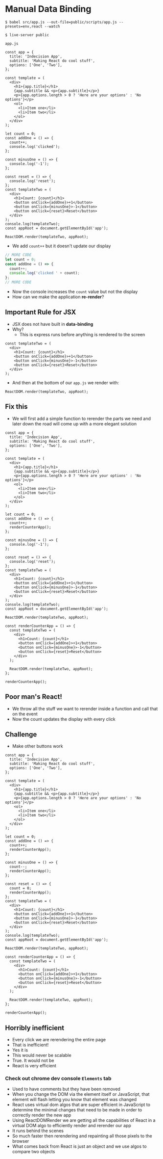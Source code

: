 # Manual Data Binding
`$ babel src/app.js --out-file=public/scripts/app.js --presets=env,react --watch`

`$ live-server public`

`app.js`

```
const app = {
  title: 'Indecision App',
  subtitle: 'Making React do cool stuff',
  options: ['One', 'Two'],
};

const template = (
  <div>
    <h1>{app.title}</h1>
    {app.subtitle && <p>{app.subtitle}</p>}
    <p>{app.options.length > 0 ? 'Here are your options' : 'No options'}</p>
    <ol>
      <li>Item one</li>
      <li>Item two</li>
    </ol>
  </div>
);

let count = 0;
const addOne = () => {
  count++;
  console.log('clicked');
};

const minusOne = () => {
  console.log('-1');
};

const reset = () => {
  console.log('reset');
};
const templateTwo = (
  <div>
    <h1>Count: {count}</h1>
    <button onClick={addOne}>+1</button>
    <button onClick={minusOne}>-1</button>
    <button onClick={reset}>Reset</button>
  </div>
);
console.log(templateTwo);
const appRoot = document.getElementById('app');

ReactDOM.render(templateTwo, appRoot);
```

* We add `count++` but it doesn't update our display

```js
// MORE CODE
let count = 0;
const addOne = () => {
  count++;
  console.log('clicked ' + count);
};
// MORE CODE
```

* Now the console increases the `count` value but not the display
* How can we make the application **re-render**?

## Important Rule for JSX
* JSX does not have built in **data-binding**
* Why?
    - This is express runs before anything is rendered to the screen

```
const templateTwo = (
  <div>
    <h1>Count: {count}</h1>
    <button onClick={addOne}>+1</button>
    <button onClick={minusOne}>-1</button>
    <button onClick={reset}>Reset</button>
  </div>
);
```

* And then at the bottom of our `app.js` we render with:

`ReactDOM.render(templateTwo, appRoot);`

## Fix this
* We will first add a simple function to rerender the parts we need and later down the road will come up with a more elegant solution

```
const app = {
  title: 'Indecision App',
  subtitle: 'Making React do cool stuff',
  options: ['One', 'Two'],
};

const template = (
  <div>
    <h1>{app.title}</h1>
    {app.subtitle && <p>{app.subtitle}</p>}
    <p>{app.options.length > 0 ? 'Here are your options' : 'No options'}</p>
    <ol>
      <li>Item one</li>
      <li>Item two</li>
    </ol>
  </div>
);

let count = 0;
const addOne = () => {
  count++;
  renderCounterApp();
};

const minusOne = () => {
  console.log('-1');
};

const reset = () => {
  console.log('reset');
};
const templateTwo = (
  <div>
    <h1>Count: {count}</h1>
    <button onClick={addOne}>+1</button>
    <button onClick={minusOne}>-1</button>
    <button onClick={reset}>Reset</button>
  </div>
);
console.log(templateTwo);
const appRoot = document.getElementById('app');

ReactDOM.render(templateTwo, appRoot);

const renderCounterApp = () => {
  const templateTwo = (
    <div>
      <h1>Count: {count}</h1>
      <button onClick={addOne}>+1</button>
      <button onClick={minusOne}>-1</button>
      <button onClick={reset}>Reset</button>
    </div>
  );

  ReactDOM.render(templateTwo, appRoot);
};

renderCounterApp();
```

## Poor man's React!
* We throw all the stuff we want to rerender inside a function and call that on the event
* Now the count updates the display with every click

## Challenge
* Make other buttons work

```
const app = {
  title: 'Indecision App',
  subtitle: 'Making React do cool stuff',
  options: ['One', 'Two'],
};

const template = (
  <div>
    <h1>{app.title}</h1>
    {app.subtitle && <p>{app.subtitle}</p>}
    <p>{app.options.length > 0 ? 'Here are your options' : 'No options'}</p>
    <ol>
      <li>Item one</li>
      <li>Item two</li>
    </ol>
  </div>
);

let count = 0;
const addOne = () => {
  count++;
  renderCounterApp();
};

const minusOne = () => {
  count--;
  renderCounterApp();
};

const reset = () => {
  count = 0;
  renderCounterApp();
};
const templateTwo = (
  <div>
    <h1>Count: {count}</h1>
    <button onClick={addOne}>+1</button>
    <button onClick={minusOne}>-1</button>
    <button onClick={reset}>Reset</button>
  </div>
);
console.log(templateTwo);
const appRoot = document.getElementById('app');

ReactDOM.render(templateTwo, appRoot);

const renderCounterApp = () => {
  const templateTwo = (
    <div>
      <h1>Count: {count}</h1>
      <button onClick={addOne}>+1</button>
      <button onClick={minusOne}>-1</button>
      <button onClick={reset}>Reset</button>
    </div>
  );

  ReactDOM.render(templateTwo, appRoot);
};

renderCounterApp();
```

## Horribly inefficient
* Every click we are rerendering the entire page
* That is inefficient!
* Yes it is
* This would never be scalable
* True. It would not be
* React is very efficient

### Check out chrome dev console `Elements` tab
* Used to have comments but they have been removed
* When you change the DOM via the element itself or JavaScript, that element will flash letting you know that element was changed
* React uses virtual dom algos that are super efficient in JavaScript to determine the minimal changes that need to be made in order to correctly render the new app
* Using ReactDOMRender we are getting all the capabilities of React in a virtual DOM algo to efficiently render and rerender our app
* It runs behind the scenes
* So much faster then rerendering and repainting all those pixels to the browser
* What comes back from React is just an object and we use algos to compare two objects

